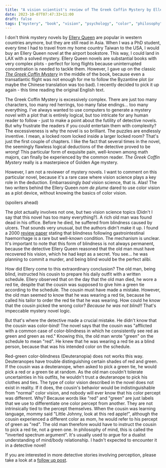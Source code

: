 ```yaml
---
title: "A vision scientist's review of The Greek Coffin Mystery by Ellery Queen (1932)"
date: 2023-10-07T07:47:33+11:00
draft: false
tags: ["mystery", "book", "vision", "psychology", "color", "philosophy"]
---
```

I don't think mystery novels by [Ellery Queen](https://en.wikipedia.org/wiki/Ellery_Queen) are popular in western countries anymore, but they are still read in Asia.  When I was a PhD student, every time I had to travel from my home country Taiwan to the USA, I would buy an Ellery Queen novel at the airport bookstore.  This way, I could land in LAX with a solved mystery.  Ellery Queen novels are substantial books with very complex plots - perfect for long flights because uninterrupted concentration is needed to tackle them.  However, I gave up on the classic [_The Greek Coffin Mystery_](https://en.wikipedia.org/wiki/The_Greek_Coffin_Mystery) in the middle of the book, because even a transatlantic flight was not enough for me to follow the Byzantine plot (or maybe the Chinese translation was too bad).  I recently decided to pick it up again - this time reading the original English text.

The Greek Coffin Mystery is excessively complex.  There are just too many characters, too many red herrings, too many false endings... too many everything.  I've always wanted to use computers to generate a mystery novel with a plot that is entirely logical, but too intricate for any human reader to follow - just to make a point about the futility of detective novels.  But why frustrate the readers if you could entertain them with complexity?  The excessiveness is why the novel is so brilliant.  The puzzles are endlessly inventive.  I mean, a locked room locked inside a larger locked room?  That's just the first couple of chapters.  I like the fact that several times in the novel, the seemingly flawless logical deductions of the detective proved to be _wrong_!  This particular form of exquisite pain, well-known among math majors, can finally be experienced by the common reader.  _The Greek Coffin Mystery_ really is a masterpiece of Golden Age mystery.

However, I am not a reviewer of mystery novels.  I want to comment on this particular novel, because it's a rare case where vision science plays a key role in the deduction.  Embarrassingly _bad_ vision science, that is. Alas!  The two writers behind the Ellery Queen _nom de plume_ dared to use color vision as a plot device, without knowing the basics of color vision.

(spoilers ahead)

The plot actually involves not one, but two vision science topics (Didn't I say that this novel has too many everything?).  A rich old man was found dead in his office.  Before he died, he suffered from blindness caused by ulcers.  That sounds very unusual, but the authors didn't make it up.  I found a 2000 [review paper](https://pubmed.ncbi.nlm.nih.gov/11192325/) stating that blindness following gastrointestinal haemorrhage is a rare but well-known condition.  The mechanism is unclear.  It's important to note that this form of blindness is not always permanent, because the detective Ellery Queen reasoned that the old man must have recovered his vision, which he had kept as a secret. You see... he was planning to commit a murder, and being blind would be the perfect alibi. 

How did Ellery come to this extraordinary conclusion?  The old man, being blind, instructed his cousin to prepare his daily outfit with a written schedule.  Ellery observed that on the day that the old man died, he wore a red tie, despite that the cousin was supposed to give him a green tie according to the schedule.  The cousin must have made a mistake.  However, the old man seemed to know that he was wearing a red tie, because he called his tailor to order the red tie that he was wearing.  How could he know that the cousin picked the wrong color?  _Because he was not blind!!_  That's impeccable mystery novel logic.

But that's where the detective made a crucial mistake. He didn't know that the cousin was color-bind! The novel says that the cousin was "afflicted with a common case of color-blindness in which he consistently see red as green and green as red." Knowing this, the old man wrote "green" on the schedule to mean "red".  He knew that he was wearing a red tie as a blind person, because that was his intended color on the schedule.

Red-green color-blindness (Deuteranopia) does not works this way.  Deuteranopes have trouble distinguishing certain shades of red and green.  If the cousin was a deuteranope, when asked to pick a green tie, he would pick a red or a green tie at random.  As the old man couldn't tolerate uncertainties in his outfits, he wouldn't trust a deuteranope to pick his clothes and ties.  The type of color vision described in the novel does not exist in reality.  If it does, the cousin's behavior would be indistinguishable from "normal" color vision, and nobody will ever know that his color percept was different.  Why? Because words like "red" and "green" are just labels that we use to differentiate one color percept from another.  They are not intrinsically tied to the percept themselves.  When the cousin was learning language, mommy said "Little Johnny, look at this red apple!",  although the cousin experienced a different color as mom, he would refer to his percept of green as "red".  The old man therefore would have to instruct the cousin to pick a red tie, not a green one.  In philosophy of mind, this is called the "inverted spectrum argument".  It's usually used to argue for a dualist understanding of mind/body relationship.  I hadn't expected to encounter it in a detective novel!

If you are interested in more detective stories involving perception, please take a look at a [follow up post](https://www.hhyu.org/posts/2023_10_09_more_colorblindness/).
